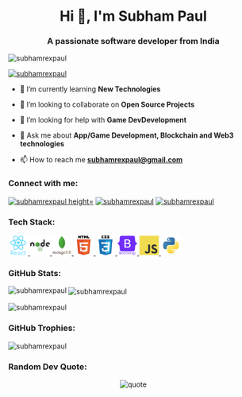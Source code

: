 <h1 align="center">Hi 👋, I'm Subham Paul</h1>
<h3 align="center">A passionate software developer from India</h3>

<p align="left"> <img src="https://komarev.com/ghpvc/?username=subhamrexpaul&label=Profile%20views&color=0e75b6&style=flat" alt="subhamrexpaul" /> </p>

<p align="left"> <a href="https://github.com/ryo-ma/github-profile-trophy"><img src="https://github-profile-trophy.vercel.app/?username=subhamrexpaul" alt="subhamrexpaul" /></a> </p>

- 🌱 I’m currently learning **New Technologies**

- 👯 I’m looking to collaborate on **Open Source Projects**

- 🤝 I’m looking for help with **Game DevDevelopment**

- 💬 Ask me about **App/Game Development, Blockchain and Web3 technologies**

- 📫 How to reach me **subhamrexpaul@gmail.com**

<h3 align="left">Connect with me:</h3>
<p align="left">
<a href="https://linkedin.com/in/subhamrexpaul" target="blank"><img align="center" src="https://raw.githubusercontent.com/rahuldkjain/github-profile-readme-generator/master/src/images/icons/Social/linked-in-alt.svg" alt="subhamrexpaul height="30" width="40" /></a>
<a href="https://instagram.com/rexxbtw" target="blank"><img align="center" src="https://raw.githubusercontent.com/rahuldkjain/github-profile-readme-generator/master/src/images/icons/Social/instagram.svg" alt="subhamrexpaul" height="30" width="40" /></a>
<a href="https://twitter.com/subhamrexpaul" target="blank"><img align="center" src="https://raw.githubusercontent.com/rahuldkjain/github-profile-readme-generator/master/src/images/icons/Social/twitter.svg" alt="subhamrexpaul" height="30" width="40" /></a>
</p>

<h3 align="left">Tech Stack:</h3>
<p align="left">
<a href="https://reactjs.org/" target="_blank" rel="noreferrer"> <img src="https://raw.githubusercontent.com/devicons/devicon/master/icons/react/react-original-wordmark.svg" alt="react" width="40" height="40"/> </a>
<a href="https://nodejs.org" target="_blank" rel="noreferrer"> <img src="https://raw.githubusercontent.com/devicons/devicon/master/icons/nodejs/nodejs-original-wordmark.svg" alt="nodejs" width="40" height="40"/> </a>
<a href="https://www.mongodb.com/" target="_blank" rel="noreferrer"> <img src="https://raw.githubusercontent.com/devicons/devicon/master/icons/mongodb/mongodb-original-wordmark.svg" alt="mongodb" width="40" height="40"/> </a>
<a href="https://www.w3.org/html/" target="_blank" rel="noreferrer"> <img src="https://raw.githubusercontent.com/devicons/devicon/master/icons/html5/html5-original-wordmark.svg" alt="html5" width="40" height="40"/> </a>
<a href="https://www.w3schools.com/css/" target="_blank" rel="noreferrer"> <img src="https://raw.githubusercontent.com/devicons/devicon/master/icons/css3/css3-original-wordmark.svg" alt="css3" width="40" height="40"/> </a>
<a href="https://getbootstrap.com" target="_blank" rel="noreferrer"> <img src="https://raw.githubusercontent.com/devicons/devicon/master/icons/bootstrap/bootstrap-plain-wordmark.svg" alt="bootstrap" width="40" height="40"/> </a>
<a href="https://www.javascript.com/" target="_blank" rel="noreferrer"> <img src="https://raw.githubusercontent.com/devicons/devicon/master/icons/javascript/javascript-original.svg" alt="javascript" width="40" height="40"/> </a>
<a href="https://www.python.org" target="_blank" rel="noreferrer"> <img src="https://raw.githubusercontent.com/devicons/devicon/master/icons/python/python-original.svg" alt="python" width="40" height="40"/> </a>
</p>

<h3 align="left">GitHub Stats:</h3>
<p><img align="left" src="https://github-readme-stats.vercel.app/api/top-langs?username=subhamrexpaul&show_icons=true&locale=en&layout=compact" alt="subhamrexpaul" /></p>

<p>&nbsp;<img align="center" src="https://github-readme-stats.vercel.app/api?username=subhamrexpaul&show_icons=true&locale=en" alt="subhamrexpaul" /></p>

<p><img align="center" src="https://github-readme-streak-stats.herokuapp.com/?user=subhamrexpaul&" alt="subhamrexpaul" /></p>

<h3 align="left">GitHub Trophies:</h3>
<p><img align="center" src="https://github-profile-trophy.vercel.app/?username=subhamrexpaul" alt="subhamrexpaul" /></p>

<h3 align="left">Random Dev Quote:</h3>
<p align="center"><img src="https://quotes-github-readme.vercel.app/api?type=horizontal&theme=light" alt="quote" /></p>


